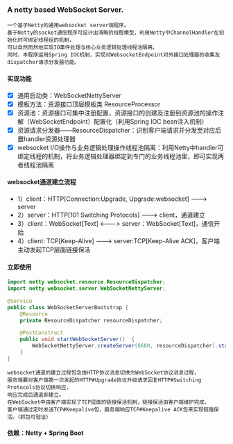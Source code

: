 ### A netty based WebSocket Server.
```
一个基于Netty的通用websocket server端程序。
基于Netty的socket通信程序可设计出清晰的线程模型，利用Netty中ChannelHandler在初始化时可绑定线程组的机制，
可以自然而然地实现IO事件处理与核心业务逻辑处理线程池隔离。
同时，本程序运用Spring IOC机制，实现对WebsocketEndpoint对外接口处理器的收集及dispatcher请求分发器功能。
```
#### 实现功能

* [x] 通用启动类：WebSocketNettyServer
* [x] 模板方法：资源接口顶层模板类 ResourceProcessor
* [x] 资源池：资源接口可集中注册配置，资源接口的创建及注册到资源池的操作注解（WebSocketEndpoint）配置化（利用Spring IOC bean注入机制）
* [x] 资源请求分发器——ResourceDispatcher：识别客户端请求并分发至对应后置handler资源处理器
* [x] websocket I/O操作与业务逻辑处理操作线程池隔离：利用Netty中handler可绑定线程的机制，将业务逻辑处理器绑定到专门的业务线程池里，即可实现两者线程池隔离

#### websocket通道建立流程

* 1）client：HTTP[Connection:Upgrade, Upgrade:websocket] ---> server
* 2）server：HTTP[101 Switching Protocols] ---> client，通道建立
* 3）client：WebSocket[Text] <---> server：WebSocket[Text]，通信开始
* 4）client: TCP[Keep-Alive] ---> server:TCP[Keep-Alive ACK]，客户端主动发起TCP层面链接保活

#### 立即使用
```java
import netty.websocket.resource.ResourceDispatcher;
import netty.websocket.server.WebSocketNettyServer;

@Service
public class WebSocketServerBootstrap {
    @Resource
    private ResourceDispatcher resourceDispatcher;

    @PostConstruct
    public void startWebSocketServer()  {
        WebSocketNettyServer.createServer(6680, resourceDispatcher).start();
    }
}
```
```
websocket通道的建立过程包含由HTTP协议消息切换为WebSocket协议消息过程，
服务端要对客户端第一次发起的HTTP#Upgrade协议升级请求回复HTTP#Switching Protocols协议切换响应，
响应完成后通道即建立。
在WebSocket中由客户端实现了TCP层面的链接保活机制，链接保活由客户端维护完成，
客户端通过定时发送TCP#Keepalive包，服务端响应TCP#Keepalive ACK包来实现链路保活。（抓包可验证）
```
#### 依赖：Netty + Spring Boot
